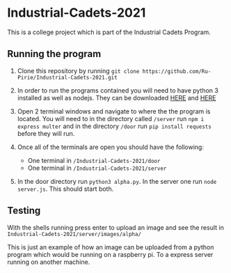 # Industrial-Cadets-2021

This is a college project which is part of the Industrial Cadets Program.

## Running the program
1. Clone this repository by running `git clone https://github.com/Ru-Pirie/Industrial-Cadets-2021.git`

2. In order to run the programs contained you will need to have python 3 installed as well as nodejs. They can be downloaded [HERE](https://nodejs.org/en/) and [HERE](https://www.python.org/downloads/)

3. Open 2 terminal windows and navigate to where the the program is located. You will need to in the directory called `/server` run `npm i express multer` and in the directory `/door` run `pip install requests` before they will run.

4. Once all of the terminals are open you should have the following:
    - One terminal in `/Industrial-Cadets-2021/door`
    - One terminal in `/Industrial-Cadets-2021/server`

5. In the door directory run `python3 alpha.py`. In the server one run `node server.js`. This should start both.

## Testing
With the shells running press enter to upload an image and see the result in `Industrial-Cadets-2021/server/images/alpha/`

This is just an example of how an image can be uploaded from a python program which would be running on a raspberry pi. To a express server running on another machine.